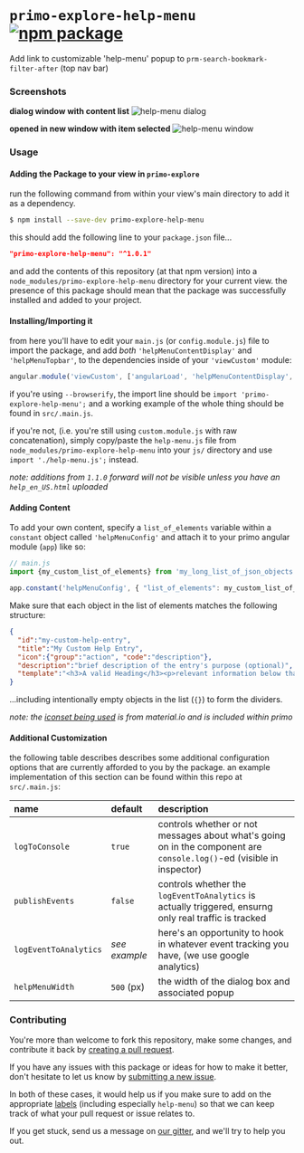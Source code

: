 # `primo-explore-help-menu` [![npm package](https://img.shields.io/npm/v/primo-explore-help-menu.svg)](https://www.npmjs.com/package/primo-explore-help-menu)

Add link to customizable 'help-menu' popup to `prm-search-bookmark-filter-after` (top nav bar)


### Screenshots

**dialog window with content list**
![help-menu dialog](https://github.com/bulib/primo-explore-bu/blob/master/packages/help-menu/img/help-menu_dialog.png?raw=true)

**opened in new window with item selected**
![help-menu window](https://github.com/bulib/primo-explore-bu/blob/master/packages/help-menu/img/help-menu_window.png?raw=true)


### Usage

#### Adding the Package to your view in `primo-explore` 

run the following command from within your view's main directory to add it as a dependency.

```bash
$ npm install --save-dev primo-explore-help-menu
```

this should add the following line to your `package.json` file...
```json
"primo-explore-help-menu": "^1.0.1"
```

and add the contents of this repository (at that npm version) into a `node_modules/primo-explore-help-menu` 
  directory for your current view. the presence of this package should mean that the package was successfully 
  installed and added to your project.

#### Installing/Importing it 

from here you'll have to edit your `main.js` (or `config.module.js`) file to import the package, and add
   _both_ `'helpMenuContentDisplay'` and `'helpMenuTopbar'`, to the dependencies inside of your 
   `'viewCustom'` module:

```js
angular.module('viewCustom', ['angularLoad', 'helpMenuContentDisplay',  'helpMenuTopbar'])
``` 
  
if you're using `--browserify`, the import line should be `import 'primo-explore-help-menu';` and a working example 
  of the whole thing should be found in `src/.main.js`.

if you're not, (i.e. you're still using `custom.module.js` with raw concatenation), simply copy/paste the 
  `help-menu.js` file from `node_modules/primo-explore-help-menu` into your `js/` directory and use
  `import './help-menu.js';` instead. 

_note: additions from `1.1.0` forward will not be visible unless you have an `help_en_US.html` uploaded_

#### Adding Content 

To add your own content, specify a `list_of_elements` variable within a `constant` object called `'helpMenuConfig'` and attach it 
  to your primo angular module (`app`) like so:

```js
// main.js
import {my_custom_list_of_elements} from 'my_long_list_of_json_objects';

app.constant('helpMenuConfig', { "list_of_elements": my_custom_list_of_elements });
```

Make sure that each object in the list of elements matches the following structure:
```json
{
  "id":"my-custom-help-entry",
  "title":"My Custom Help Entry",
  "icon":{"group":"action", "code":"description"},
  "description":"brief description of the entry's purpose (optional)",
  "template":"<h3>A valid Heading</h3><p>relevant information below that heading</p>"
}
```

...including intentionally empty objects in the list (`{}`) to form the dividers.

_note: the [iconset being used](https://material.io/tools/icons/) is from material.io and is included within primo_


#### Additional Customization

the following table describes describes some additional configuration options that are currently afforded to 
  you by the package. an example implementation of this section can be found within this repo at `src/.main.js`:

|name|default|description|
|:------|:-----|:----------|
|`logToConsole`|`true`|controls whether or not messages about what's going on in the component are `console.log()`-ed (visible in inspector)|
|`publishEvents`|`false`|controls whether the `logEventToAnalytics` is actually triggered, ensurng only real traffic is tracked|
|`logEventToAnalytics`|_see example_|here's an opportunity to hook in whatever event tracking you have, (we use google analytics)|
|`helpMenuWidth`|`500` (px)|the width of the dialog box and associated popup|

### Contributing

You're more than welcome to fork this repository, make some changes, and contribute it back by 
  [creating a pull request](https://github.com/bulib/primo-explore-bu/compare). 

If you have any issues with this package or ideas for how to make it better, don't hesitate to let us know by 
  [submitting a new issue](https://github.com/bulib/primo-explore-bu/issues/new).

In both of these cases, it would help us if you make sure to add on the appropriate 
  [labels](https://github.com/bulib/primo-explore-bu/labels) (including especially `help-menu`) so that we 
  can keep track of what your pull request or issue relates to.

If you get stuck, send us a message on [our gitter](https://gitter.im/bulib/developers), and we'll try to help you out.